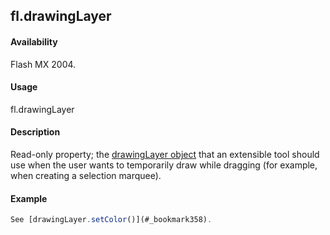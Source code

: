 ## fl.drawingLayer

#### Availability

Flash MX 2004.

#### Usage

fl.drawingLayer

#### Description

Read-only property; the [drawingLayer object](#_bookmark345) that an extensible tool should use when the user wants to temporarily draw while dragging (for example, when creating a selection marquee).

#### Example

```javascript
See [drawingLayer.setColor()](#_bookmark358).

```